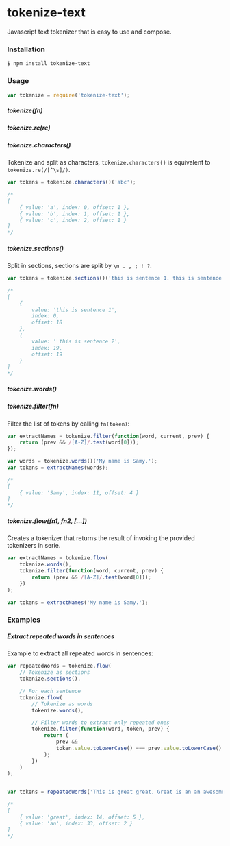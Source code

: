 # tokenize-text

Javascript text tokenizer that is easy to use and compose.

### Installation

```
$ npm install tokenize-text
```

### Usage

```js
var tokenize = require('tokenize-text');
```

##### tokenize(fn)


##### tokenize.re(re)

##### tokenize.characters()

Tokenize and split as characters, `tokenize.characters()` is equivalent to `tokenize.re(/[^\s]/)`.

```js
var tokens = tokenize.characters()('abc');

/*
[
    { value: 'a', index: 0, offset: 1 },
    { value: 'b', index: 1, offset: 1 },
    { value: 'c', index: 2, offset: 1 }
]
*/
```

##### tokenize.sections()

Split in sections, sections are split by `\n . , ; ! ?`.

```js
var tokens = tokenize.sections()('this is sentence 1. this is sentence 2');

/*
[
    {
        value: 'this is sentence 1',
        index: 0,
        offset: 18
    },
    {
        value: ' this is sentence 2',
        index: 19,
        offset: 19
    }
]
*/
```

##### tokenize.words()




##### tokenize.filter(fn)

Filter the list of tokens by calling `fn(token)`:

```js
var extractNames = tokenize.filter(function(word, current, prev) {
    return (prev && /[A-Z]/.test(word[0]));
});

var words = tokenize.words()('My name is Samy.');
var tokens = extractNames(words);

/*
[
    { value: 'Samy', index: 11, offset: 4 }
]
*/
```

##### tokenize.flow(fn1, fn2, [...])

Creates a tokenizer that returns the result of invoking the provided tokenizers in serie.

```js
var extractNames = tokenize.flow(
    tokenize.words(),
    tokenize.filter(function(word, current, prev) {
        return (prev && /[A-Z]/.test(word[0]));
    })
);

var tokens = extractNames('My name is Samy.');
```

### Examples

##### Extract repeated words in sentences

Example to extract all repeated words in sentences:

```js
var repeatedWords = tokenize.flow(
    // Tokenize as sections
    tokenize.sections(),

    // For each sentence
    tokenize.flow(
        // Tokenize as words
        tokenize.words(),

        // Filter words to extract only repeated ones
        tokenize.filter(function(word, token, prev) {
            return (
                prev &&
                token.value.toLowerCase() === prev.value.toLowerCase()
            );
        })
    )
);


var tokens = repeatedWords('This is great great. Great is an an awesome words');

/*
[
    { value: 'great', index: 14, offset: 5 },
    { value: 'an', index: 33, offset: 2 }
]
*/
```


